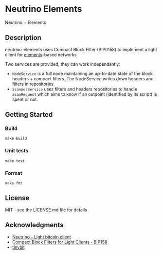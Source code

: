 # Neutrino Elements

Neutrino + Elements

## Description

neutrino-elements uses Compact Block Filter (BIP0158) to implement a light client for [elements](https://elementsproject.org/)-based networks.

Two services are provided, they can work independantly:
- `NodeService` is a full node maintaining an up-to-date state of the block headers + compact filters. The NodeService writes down headers and filters in repositories.
- `ScannerService` uses filters and headers repositories to handle `ScanRequest` which aims to know if an outpoint (identified by its script) is spent or not. 

## Getting Started

### Build

```
make build
```

### Unit tests

```
make test
```

### Format

```
make fmt
```

## License

MIT - see the LICENSE.md file for details

## Acknowledgments

* [Neutrino - Light bitcoin client](https://github.com/lightninglabs/neutrino)
* [Compact Block Filters for Light Clients - BIP158](https://github.com/bitcoin/bips/blob/master/bip-0158.mediawiki)
* [tinybit](https://github.com/Jeiwan/tinybit)
